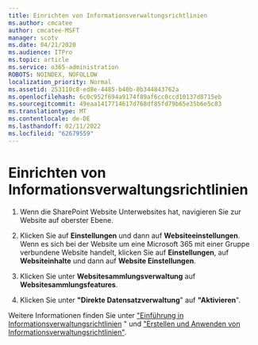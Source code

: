 ```yaml
---
title: Einrichten von Informationsverwaltungsrichtlinien
ms.author: cmcatee
author: cmcatee-MSFT
manager: scotv
ms.date: 04/21/2020
ms.audience: ITPro
ms.topic: article
ms.service: o365-administration
ROBOTS: NOINDEX, NOFOLLOW
localization_priority: Normal
ms.assetid: 253110c8-ed8e-4485-b40b-0b344843762a
ms.openlocfilehash: 6c0c952f694a9174f89af6cc0ccd10137d8715eb
ms.sourcegitcommit: 49eaa1417714617d768df85fd79b65e35b6e5c83
ms.translationtype: MT
ms.contentlocale: de-DE
ms.lasthandoff: 02/11/2022
ms.locfileid: "62679559"
---
```

# <a name="set-up-information-management-policies"></a>Einrichten von Informationsverwaltungsrichtlinien

1. Wenn die SharePoint Website Unterwebsites hat, navigieren Sie zur Website auf oberster Ebene.
    
2. Klicken Sie auf **Einstellungen** und dann auf **Websiteeinstellungen**. Wenn es sich bei der Website um eine Microsoft 365 mit einer Gruppe verbundene Website handelt, klicken Sie auf **Einstellungen**, auf **Websiteinhalte** und dann auf **Website Einstellungen**.
    
3. Klicken Sie unter **Websitesammlungsverwaltung** auf **Websitesammlungsfeatures**.
    
4. Klicken Sie unter **"Direkte Datensatzverwaltung**" auf **"Aktivieren**".
    
Weitere Informationen finden Sie unter ["Einführung in Informationsverwaltungsrichtlinien](https://go.microsoft.com/fwlink/?linkid=404239) " und ["Erstellen und Anwenden von Informationsverwaltungsrichtlinien"](https://go.microsoft.com/fwlink/?linkid=2003916).
  


